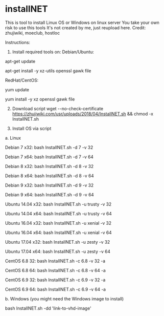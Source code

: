 # installNET

This is tool to install Linux OS or Windows on linux server
You take your own risk to use this tools
It's not created by me, just reupload here.
Credit: zhujiwiki, moeclub, hostloc

Instructions:
1. Install required tools on:
Debian/Ubuntu:

apt-get update

apt-get install -y xz-utils openssl gawk file

RedHat/CentOS:

yum update

yum install -y xz openssl gawk file

2. Download script
wget --no-check-certificate https://zhujiwiki.com/usr/uploads/2018/04/InstallNET.sh && chmod -x InstallNET.sh

3. Install OS via script

a. Linux

Debian 7 x32:
bash InstallNET.sh -d 7 -v 32

Debian 7 x64:
bash InstallNET.sh -d 7 -v 64

Debian 8 x32:
bash InstallNET.sh -d 8 -v 32

Debian 8 x64:
bash InstallNET.sh -d 8 -v 64

Debian 9 x32:
bash InstallNET.sh -d 9 -v 32

Debian 9 x64:
bash InstallNET.sh -d 9 -v 64

Ubuntu 14.04 x32:
bash InstallNET.sh -u trusty -v 32

Ubuntu 14.04 x64:
bash InstallNET.sh -u trusty -v 64

Ubuntu 16.04 x32:
bash InstallNET.sh -u xenial -v 32

Ubuntu 16.04 x64:
bash InstallNET.sh -u xenial -v 64

Ubuntu 17.04 x32:
bash InstallNET.sh -u zesty -v 32

Ubuntu 17.04 x64:
bash InstallNET.sh -u zesty -v 64

CentOS 6.8 32:
bash InstallNET.sh -c 6.8 -v 32 -a

CentOS 6.8 64:
bash InstallNET.sh -c 6.8 -v 64 -a

CentOS 6.9 32:
bash InstallNET.sh -c 6.9 -v 32 -a

CentOS 6.9 64:
bash InstallNET.sh -c 6.9 -v 64 -a

b. Windows (you might need the Windows image to install)

bash InstallNET.sh -dd 'link-to-vhd-image'
